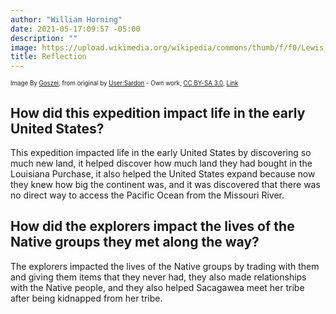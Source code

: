 ```yaml
---
author: "William Horning"
date: 2021-05-17:09:57 -05:00
description: ""
image: https://upload.wikimedia.org/wikipedia/commons/thumb/f/f0/Lewis_and_Clark_Expedition_map.svg/800px-Lewis_and_Clark_Expedition_map.svg.png
title: Reflection
---
```

<sub><sup>Image By <a href="//commons.wikimedia.org/wiki/User:Goszei" title="User:Goszei">Goszei</a>, from original by <a href="//commons.wikimedia.org/wiki/User:Sardon" title="User:Sardon">User:Sardon</a> - <span class="int-own-work" lang="en">Own work</span>, <a href="https://creativecommons.org/licenses/by-sa/3.0" title="Creative Commons Attribution-Share Alike 3.0">CC BY-SA 3.0</a>, <a href="https://commons.wikimedia.org/w/index.php?curid=101365097">Link</a></sup></sub>
## How did this expedition impact life in the early United States?
This expedition impacted life in the early United States by discovering so much new land, it helped discover how much land they had bought in the Louisiana Purchase, it also helped the United States expand because now they knew how big the continent was, and it was discovered that there was no direct way to access the Pacific Ocean from the Missouri River.
## How did the explorers impact the lives of the Native groups they met along the way?
The explorers impacted the lives of the Native groups by trading with them and giving them items that they never had, they also made relationships with the Native people, and they also helped Sacagawea meet her tribe after being kidnapped from her tribe.